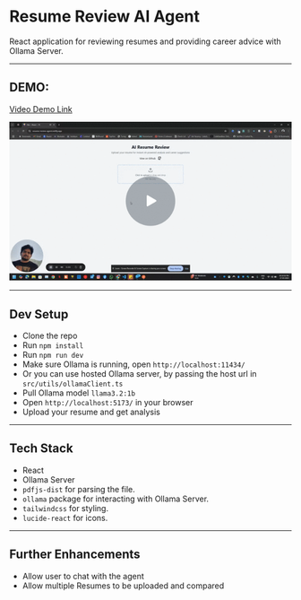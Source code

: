 # Resume Review AI Agent

 React application for reviewing resumes and providing career advice with Ollama Server.

---

## DEMO: 
<a href="https://www.loom.com/share/b55aa915d3634338938531240b62aa01?sid=d22c19de-6297-44b2-89d6-e2454f0b4b5d" target="_blank"><p>Video Demo Link</p>
<img src="demo.gif"/>
</a>

---

## Dev Setup
- Clone the repo
- Run `npm install`
- Run `npm run dev`
- Make sure Ollama is running, open `http://localhost:11434/`
- Or you can use hosted Ollama server, by passing the host url in `src/utils/ollamaClient.ts`
- Pull Ollama model `llama3.2:1b`
- Open `http://localhost:5173/` in your browser
- Upload your resume and get analysis

---

## Tech Stack
- React
- Ollama Server
- `pdfjs-dist` for parsing the file.
- `ollama` package for interacting with Ollama Server.
- `tailwindcss` for styling.
- `lucide-react` for icons.

---

## Further Enhancements
- Allow user to chat with the agent
- Allow multiple Resumes to be uploaded and compared

